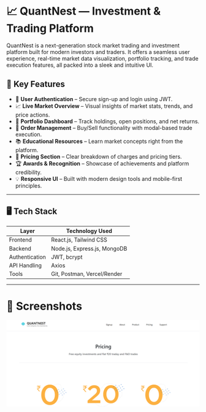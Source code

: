 # 📈 QuantNest —  Investment & Trading Platform

QuantNest is a next-generation stock market trading and investment platform built for modern investors and traders. It offers a seamless user experience, real-time market data visualization, portfolio tracking, and trade execution features, all packed into a sleek and intuitive UI.
## 🚀 Key Features

- 🔐 **User Authentication** – Secure sign-up and login using JWT.
- 📈 **Live Market Overview** – Visual insights of market stats, trends, and price actions.
- 💼 **Portfolio Dashboard** – Track holdings, open positions, and net returns.
- 🧾 **Order Management** – Buy/Sell functionality with modal-based trade execution.
- 📚 **Educational Resources** – Learn market concepts right from the platform.
- 🧮 **Pricing Section** – Clear breakdown of charges and pricing tiers.
- 🏆 **Awards & Recognition** – Showcase of achievements and platform credibility.
- 💡 **Responsive UI** – Built with modern design tools and mobile-first principles.

---

## 🖥️ Tech Stack

| Layer        | Technology Used                |
|--------------|--------------------------------|
| Frontend     | React.js, Tailwind CSS         |
| Backend      | Node.js, Express.js, MongoDB   |
| Authentication | JWT, bcrypt                  |
| API Handling | Axios                          |
| Tools        | Git, Postman, Vercel/Render    |

---
# 📸 Screenshots
![image alt](https://github.com/SaswataNayak21/QuantNest-InvestingAndTrading_Platform/blob/48cc858e9eeaf8601eaa451ecb0c125e2def5855/Screenshot%202025-08-02%20224900.png)
















